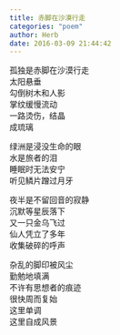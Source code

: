 ```yaml
---
title: 赤脚在沙漠行走
categories: "poem"
author: Herb
date: 2016-03-09 21:44:42
---
```

孤独是赤脚在沙漠行走\
太阳悬垂\
勾倒树木和人影\
掌纹缓慢流动\
一路烫伤，结晶\
成琉璃

绿洲是浸没生命的眼\
水是旅者的泪\
睡眠时无法安宁\
听见鳞片蹭过月牙

夜半是不留回音的寂静\
沉默等星辰落下\
又一只金乌飞过\
仙人凭立了多年\
收集破碎的呼声

杂乱的脚印被风尘\
勤勉地填满\
不许有思想者的痕迹\
很快周而复始\
这里单调\
这里自成风景
